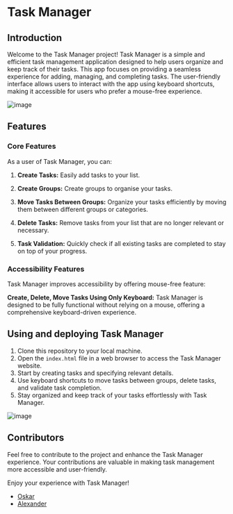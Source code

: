 # Task Manager

## Introduction
Welcome to the Task Manager project! Task Manager is a simple and efficient task management application designed to help users organize and keep track of their tasks. This app focuses on providing a seamless experience for adding, managing, and completing tasks. The user-friendly interface allows users to interact with the app using keyboard shortcuts, making it accessible for users who prefer a mouse-free experience.

![image](https://github.com/FAC29A/oskar-alex/assets/97399953/ec9f621b-ea73-48e4-830c-81e97dba8e2a)


## Features
### Core Features
As a user of Task Manager, you can:

1. **Create Tasks:** Easily add tasks to your list.

2. **Create Groups:** Create groups to organise your tasks.

3. **Move Tasks Between Groups:** Organize your tasks efficiently by moving them between different groups or categories.

4. **Delete Tasks:** Remove tasks from your list that are no longer relevant or necessary.

5. **Task Validation:** Quickly check if all existing tasks are completed to stay on top of your progress.

### Accessibility Features
Task Manager improves accessibility by offering mouse-free feature:

**Create, Delete, Move Tasks Using Only Keyboard:** Task Manager is designed to be fully functional without relying on a mouse, offering a comprehensive keyboard-driven experience.

## Using and deploying Task Manager
1. Clone this repository to your local machine.
2. Open the `index.html` file in a web browser to access the Task Manager website.
3. Start by creating tasks and specifying relevant details.
4. Use keyboard shortcuts to move tasks between groups, delete tasks, and validate task completion.
5. Stay organized and keep track of your tasks effortlessly with Task Manager.

![image](https://github.com/FAC29A/oskar-alex/assets/97399953/975ecc6c-e4ea-40d0-83e5-65280f3871de)

## Contributors
Feel free to contribute to the project and enhance the Task Manager experience. Your contributions are valuable in making task management more accessible and user-friendly.

Enjoy your experience with Task Manager!


- [Oskar](https://github.com/oskarprzybylski23)
- [Alexander](https://github.com/AlexVOiceover)
